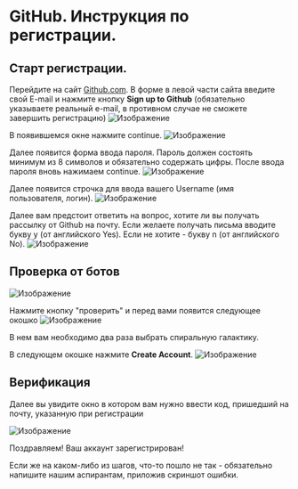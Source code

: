 # GitHub. Инструкция по регистрации.
## Старт регистрации. 

Перейдите на сайт [Github.com](https://github.com).
В форме в левой части сайта введите свой E-mail и нажмите кнопку **Sign up to Github** (обязательно указываете реальный e-mail, в противном случае не сможете завершить регистрацию)
![Изображение](/img/NI_1.png)

В появившемся окне нажмите continue.
![Изображение](/img/NI_2.png)

Далее появится форма ввода пароля. Пароль должен состоять минимум из 8 символов и обязательно содержать цифры. После ввода пароля вновь нажимаем continue.
![Изображение](/img/NI_3.png)

Далее появится строчка для ввода вашего Username (имя пользователя, логин).
![Изображение](/img/NI_4.png)

Далее вам предстоит ответить на вопрос, хотите ли вы получать рассылку от Github на почту.
Если желаете получать письма вводите букву y (от английского Yes). Если не хотите - букву n (от английского No).
![Изображение](/img/NI_5.png)

## Проверка от ботов
![Изображение](/img/NI_6.png)

Нажмите кнопку "проверить" и перед вами появится следующее окошко
![Изображение](/img/NI_7.png)

В нем вам необходимо два раза выбрать спиральную галактику.

В следующем окошке нажмите **Create Account**.
![Изображение](/img/NI_8.png)

## Верификация
Далее вы увидите окно в котором вам нужно ввести код, пришедший на почту, указанную при регистрации

![Изображение](/img/NI_9.png)

Поздравляем! Ваш аккаунт зарегистрирован!

Если же на каком-либо из шагов, что-то пошло не так - обязательно напишите нашим аспирантам, приложив скриншот ошибки.